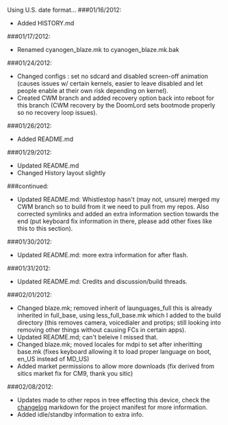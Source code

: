 Using U.S. date format...
###01/16/2012:
* Added HISTORY.md

###01/17/2012:
* Renamed cyanogen_blaze.mk to cyanogen_blaze.mk.bak

###01/24/2012:
* Changed configs : set no sdcard and disabled screen-off animation (causes issues w/ certain kernels, easier to leave disabled and let people enable at their own risk depending on kernel).
* Created CWM branch and added recovery option back into reboot for this branch (CWM recovery by the DoomLord sets bootmode properly so no recovery loop issues).

###01/26/2012:
* Added README.md

###01/29/2012:
* Updated README.md
* Changed History layout slightly

###continued:
* Updated README.md: Whistlestop hasn't (may not, unsure) merged my CWM branch so to build from it we need to pull from my repos. Also corrected symlinks and added an extra information section towards the end (put keyboard fix information in there, please add other fixes like this to this section).

###01/30/2012:
* Updated README.md: more extra information for after flash.

###01/31/2012:	
* Updated README.md: Credits and discussion/build threads.

###02/01/2012:
* Changed blaze.mk; removed inherit of launguages_full this is already inherited in full_base, using less_full_base.mk which I added to the build directory (this removes camera, voicedialer and protips; still looking into removing other things without causing FCs in certain apps).
* Updated README.md; can't beleive I missed that.
* Changed blaze.mk; moved locales for mdpi to set after inheritting base.mk (fixes keyboard allowing it to load proper language on boot, en_US instead of MD_US)
* Added market permissions to allow more downloads (fix derived from sitics market fix for CM9, thank you sitic)

###02/08/2012:
* Updates made to other repos in tree effecting this device, check the [changelog](https://github.com/IngCr3at1on/android/blob/gingerbread/CHANGELOG.md) markdown for the project manifest for more information.
* Added idle/standby information to extra info.

